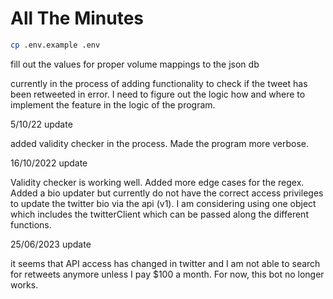 # All The Minutes

```bash
cp .env.example .env
```

fill out the values for proper volume mappings to the json db

currently in the process of adding functionality to check if the tweet has been retweeted in error. I need to figure out the logic how and where to implement the feature in the logic of the program.

5/10/22 update

added validity checker in the process. Made the program more verbose.

16/10/2022 update

Validity checker is working well. Added more edge cases for the regex.
Added a bio updater but currently do not have the correct access privileges to update the twitter bio via the api (v1).
I am considering using one object which includes the twitterClient which can be passed along the different functions.

25/06/2023 update

it seems that API access has changed in twitter and I am not able to search for retweets anymore unless I pay $100 a month. For now, this bot no longer works.